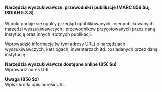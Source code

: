 #### Narzędzia wyszukiwawcze, przewodniki i publikacje (MARC 856 $u; ISDIAH 5.3.8)

W polu podaje się ogólny przegląd opublikowanych i nieopublikowanych narzędzi wyszukiwawczych i przewodników przygotowanych przez daną instytucję oraz innych istotnych publikacji.

Wprowadzić informacje (w tym adresy URL) o narzędziach wyszukiwawczych, katalogach, inwentarzach itd. posiadanych przez daną instytucję.

**Narzędzia wyszukiwawcze dostępne online (856 $u)**  
Wprowadź adres URL.



**Uwaga (856 $z)**  
Wpisz krótki opis adresu URL.
